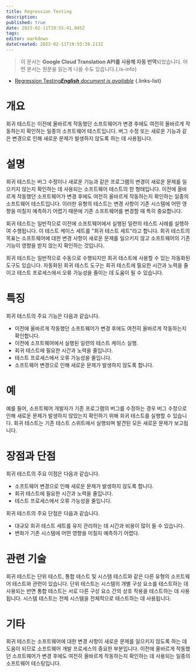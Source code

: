 ```yaml
---
title: Regression Testing
description: 
published: true
date: 2023-02-11T19:55:41.045Z
tags: 
editor: markdown
dateCreated: 2023-02-11T19:55:39.213Z
---
```


> 이 문서는 **Google Cloud Translation API를 사용해 자동 번역**되었습니다.
어떤 문서는 원문을 읽는게 나을 수도 있습니다.{.is-info}



- [Regression Testing***English** document is available*](/en/Knowledge-base/Dictionary/regression-testing)
{.links-list}


# 개요
회귀 테스트는 이전에 올바르게 작동했던 소프트웨어가 변경 후에도 여전히 올바르게 작동하는지 확인하는 일종의 소프트웨어 테스트입니다. 버그 수정 또는 새로운 기능과 같은 변경으로 인해 새로운 문제가 발생하지 않도록 하는 데 사용됩니다.

# 설명
회귀 테스트는 버그 수정이나 새로운 기능과 같은 프로그램의 변경이 새로운 문제를 일으키지 않는지 확인하는 데 사용되는 소프트웨어 테스트의 한 형태입니다. 이전에 올바르게 작동했던 소프트웨어가 변경 후에도 여전히 올바르게 작동하는지 확인하는 일종의 소프트웨어 테스트입니다. 이러한 유형의 테스트는 변경 사항이 기존 시스템에 어떤 영향을 미칠지 예측하기 어렵기 때문에 기존 소프트웨어를 변경할 때 특히 중요합니다.

회귀 테스트는 일반적으로 이전에 소프트웨어에서 실행된 일련의 테스트 사례를 실행하여 수행됩니다. 이 테스트 케이스 세트를 "회귀 테스트 세트"라고 합니다. 회귀 테스트의 목표는 소프트웨어에 대한 변경 사항이 새로운 문제를 일으키지 않고 소프트웨어의 기존 기능이 영향을 받지 않는지 확인하는 것입니다.

회귀 테스트는 일반적으로 수동으로 수행되지만 회귀 테스트에 사용할 수 있는 자동화된 도구도 있습니다. 자동화된 회귀 테스트 도구는 회귀 테스트에 필요한 시간과 노력을 줄이고 테스트 프로세스에서 오류 가능성을 줄이는 데 도움이 될 수 있습니다.

# 특징
회귀 테스트의 주요 기능은 다음과 같습니다.

- 이전에 올바르게 작동했던 소프트웨어가 변경 후에도 여전히 올바르게 작동하는지 확인합니다.
- 이전에 소프트웨어에서 실행된 일련의 테스트 케이스 실행.
- 회귀 테스트에 필요한 시간과 노력을 줄입니다.
- 테스트 프로세스에서 오류 가능성을 줄입니다.
- 소프트웨어 변경으로 인해 새로운 문제가 발생하지 않도록 합니다.

# 예
예를 들어, 소프트웨어 개발자가 기존 프로그램의 버그를 수정하는 경우 버그 수정으로 인해 새로운 문제가 발생하지 않았는지 확인하기 위해 회귀 테스트를 실행할 수 있습니다. 회귀 테스트는 기존 테스트 스위트에서 실행되며 발견된 모든 새로운 문제가 보고됩니다.

# 장점과 단점
회귀 테스트의 주요 이점은 다음과 같습니다.

- 소프트웨어 변경으로 인해 새로운 문제가 발생하지 않도록 합니다.
- 회귀 테스트에 필요한 시간과 노력을 줄입니다.
- 테스트 프로세스에서 오류 가능성을 줄입니다.

회귀 테스트의 주요 단점은 다음과 같습니다.

- 대규모 회귀 테스트 세트를 유지 관리하는 데 시간과 비용이 많이 들 수 있습니다.
- 변화가 기존 시스템에 어떤 영향을 미칠지 예측하기 어렵다.

# 관련 기술
회귀 테스트는 단위 테스트, 통합 테스트 및 시스템 테스트와 같은 다른 유형의 소프트웨어 테스트와 관련이 있습니다. 단위 테스트는 시스템의 개별 구성 요소를 테스트하는 데 사용되는 반면 통합 테스트는 서로 다른 구성 요소 간의 상호 작용을 테스트하는 데 사용됩니다. 시스템 테스트는 전체 시스템을 전체적으로 테스트하는 데 사용됩니다.

# 기타
회귀 테스트는 소프트웨어에 대한 변경 사항이 새로운 문제를 일으키지 않도록 하는 데 도움이 되므로 소프트웨어 개발 프로세스의 중요한 부분입니다. 이전에 올바르게 작동했던 소프트웨어가 변경 후에도 여전히 올바르게 작동하는지 확인하는 데 사용되는 일종의 소프트웨어 테스팅입니다.